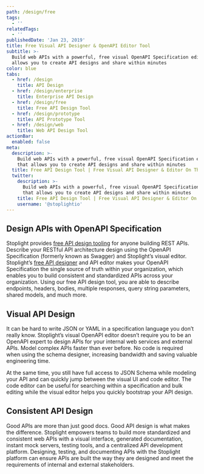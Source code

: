 ```yaml
---
path: /design/free
tags:
  - ''
relatedTags:
  - ''
publishedDate: 'Jan 23, 2019'
title: Free Visual API Designer & OpenAPI Editor Tool
subtitle: >-
  Build web APIs with a powerful, free visual OpenAPI Specification editor that
  allows you to create API designs and share within minutes
color: blue
tabs:
  - href: /design
    title: API Design
  - href: /design/enterprise
    title: Enterprise API Design
  - href: /design/free
    title: Free API Design Tool
  - href: /design/prototype
    title: API Prototype Tool
  - href: /design/web
    title: Web API Design Tool
actionBar:
  enabled: false
meta:
  description: >-
    Build web APIs with a powerful, free visual OpenAPI Specification editor
    that allows you to create API designs and share within minutes
  title: Free API Design Tool | Free Visual API Designer & Editor On The Cloud
  twitter:
    description: >-
      Build web APIs with a powerful, free visual OpenAPI Specification editor
      that allows you to create API designs and share within minutes
    title: Free API Design Tool | Free Visual API Designer & Editor On The Cloud
    username: '@stoplightio'
---
```


## Design APIs with OpenAPI Specification

Stoplight provides [free API design tooling](https://stoplight.io/studio/) for anyone building REST APIs. Describe your RESTful API architecture design using the OpenAPI Specification (formerly known as Swagger) and Stoplight’s visual editor. Stoplight’s [free API designer](https://stoplight.io/studio/) and API editor makes your OpenAPI Specification the single source of truth within your organization, which enables you to build consistent and standardized APIs across your organization. Using our free API design tool, you are able to describe endpoints, headers, bodies, multiple responses, query string parameters, shared models, and much more.

## Visual API Design

It can be hard to write JSON or YAML in a specification language you don’t really know. Stoplight’s visual OpenAPI editor doesn’t require you to be an OpenAPI expert to design APIs for your internal web services and external APIs. Model complex APIs faster than ever before. No code is required when using the schema designer, increasing bandwidth and saving valuable engineering time.

At the same time, you still have full access to JSON Schema while modeling your API and can quickly jump between the visual UI and code editor. The code editor can be useful for searching within a specification and bulk editing while the visual editor helps you quickly bootstrap your API design.

## Consistent API Design

Good APIs are more than just good docs. Good API design is what makes the difference. Stoplight empowers teams to build more standardized and consistent web APIs with a visual interface, generated documentation, instant mock servers, testing tools, and a centralized API development platform. Designing, testing, and documenting APIs with the Stoplight platform can ensure APIs are built the way they are designed and meet the requirements of internal and external stakeholders.
